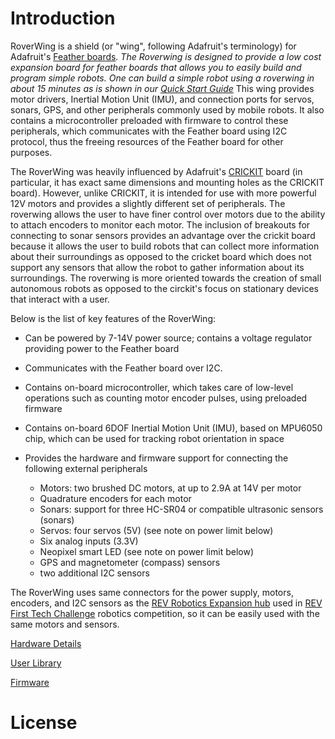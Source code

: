 Introduction
============
RoverWing is a  shield (or "wing", following Adafruit's terminology) for Adafruit's [Feather boards](https://www.adafruit.com/feather)_.
The Roverwing is designed to provide a low cost expansion board for feather boards that allows you to easily build and program simple robots. One can build a simple robot using a roverwing in about 15 minutes as is shown in our [Quick Start Guide](https://github.com/roverwing/RoverWingLibrary/wiki/6.-Building-a-Basic-Robot)_
This wing provides motor drivers, Inertial Motion Unit (IMU), and connection ports for servos, sonars, GPS, 
and other peripherals commonly used by mobile robots. It also contains a microcontroller preloaded with firmware 
to control these peripherals, which communicates with the Feather board using I2C protocol, thus the freeing resources 
of the Feather board for other purposes. 

The RoverWing was heavily influenced by Adafruit's [CRICKIT](https://www.adafruit.com/crickit) board (in particular, it has exact same dimensions and 
mounting holes as the CRICKIT board). However, unlike CRICKIT, it is intended for use with more powerful 12V motors 
and provides a slightly different set of peripherals. The roverwing allows the user to have finer control over motors due to the ability to attach encoders to monitor each motor. The inclusion of breakouts for connecting to sonar sensors provides an advantage over the crickit board because it allows the user to build robots that can collect more information about their surroundings as opposed to the cricket board which does not support any sensors that allow the robot to gather information about its surroundings. The roverwing is more oriented towards the creation of small autonomous robots as opposed to the circkit's focus on stationary devices that interact with a user.

Below is the list of key features of the RoverWing:

* Can be powered by 7-14V power source; contains a voltage regulator providing power to the Feather board

* Communicates with the Feather board over I2C. 

* Contains on-board microcontroller, which takes care of low-level operations such as counting motor encoder pulses, using preloaded firmware

* Contains on-board 6DOF  Inertial Motion Unit (IMU), based on MPU6050 chip, which can be used for tracking robot orientation in space

* Provides the hardware and firmware support for connecting the following external peripherals

  - Motors: two brushed DC motors, at up to 2.9A at 14V per motor
  - Quadrature encoders for each motor
  - Sonars: support for three HC-SR04 or compatible ultrasonic sensors (sonars)  
  - Servos: four servos (5V) (see note on power limit below)
  - Six analog inputs (3.3V)
  - Neopixel smart LED (see note on power limit below)
  - GPS and magnetometer (compass) sensors
  - two additional I2C sensors
  

The RoverWing uses same connectors for the power supply, motors, encoders, and I2C sensors as the [REV Robotics Expansion hub](http://www.revrobotics.com/rev-31-1153/) used in [REV First Tech Challenge](https://www.firstinspires.org/robotics/ftc) robotics competition, so it can be easily used with the same motors and sensors. 
  
[Hardware Details](https://roverwing.github.io/RoverWingHardware/)  

[User Library](https://roverwing.github.io/RoverWingLibrary/)

[Firmware](https://roverwing.github.io/RoverWingFirmware/)

License
=======


